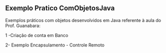 ## Exemplo Pratico ComObjetosJava
Exemplos práticos com objetos desenvolvidos em Java referente à aula do Prof. Guanabara:

1 -Criação de conta em Banco 

2- Exemplo Encapsulamento - Controle Remoto
